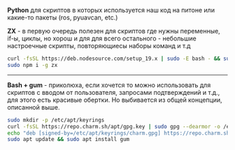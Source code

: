 **Python** для скриптов в которых используется наш код на питоне или какие-то пакеты (ros, pyuavcan, etc.)

**ZX** - в первую очередь полезен для скриптов где нужны переменные, if-ы, циклы, но хорош и для для всего остального - небольшие настроечные скрипты, повторяющиесы наборы команд и т.д

```bash
curl -fsSL https://deb.nodesource.com/setup_19.x | sudo -E bash - && sudo apt-get install -y nodejs
sudo npm i -g zx
```

---

**Bash + gum** - приколюха, если хочется то можно использовать для скриптов с вводом от пользователя, запросами подтверждений и т.д., для этого есть красивые обертки. Но выбивается из общей концепции, описанной выше.

```bash
sudo mkdir -p /etc/apt/keyrings
curl -fsSL https://repo.charm.sh/apt/gpg.key | sudo gpg --dearmor -o /etc/apt/keyrings/charm.gpg
echo "deb [signed-by=/etc/apt/keyrings/charm.gpg] https://repo.charm.sh/apt/ * *" | sudo tee /etc/apt/sources.list.d/charm.list
sudo apt update && sudo apt install gum
```
